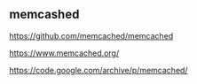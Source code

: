 ## memcashed

https://github.com/memcached/memcached

https://www.memcached.org/

https://code.google.com/archive/p/memcached/

